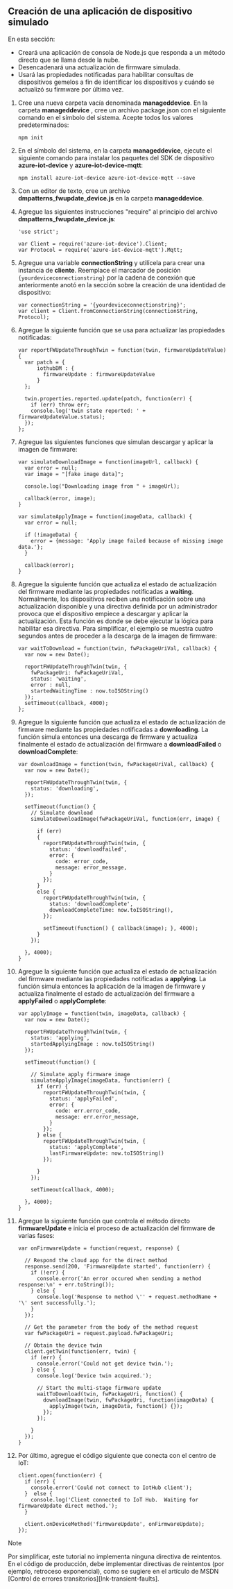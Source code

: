## <a name="create-a-simulated-device-app"></a>Creación de una aplicación de dispositivo simulado
En esta sección:

* Creará una aplicación de consola de Node.js que responda a un método directo que se llama desde la nube.
* Desencadenará una actualización de firmware simulada.
* Usará las propiedades notificadas para habilitar consultas de dispositivos gemelos a fin de identificar los dispositivos y cuándo se actualizó su firmware por última vez.

1. Cree una nueva carpeta vacía denominada **manageddevice**.  En la carpeta **manageddevice** , cree un archivo package.json con el siguiente comando en el símbolo del sistema. Acepte todos los valores predeterminados:
   
    ```
    npm init
    ```
2. En el símbolo del sistema, en la carpeta **manageddevice**, ejecute el siguiente comando para instalar los paquetes del SDK de dispositivo **azure-iot-device** y **azure-iot-device-mqtt**:
   
    ```
    npm install azure-iot-device azure-iot-device-mqtt --save
    ```
3. Con un editor de texto, cree un archivo **dmpatterns_fwupdate_device.js** en la carpeta **manageddevice**.

4. Agregue las siguientes instrucciones "require" al principio del archivo **dmpatterns_fwupdate_device.js**:
   
    ```
    'use strict';
   
    var Client = require('azure-iot-device').Client;
    var Protocol = require('azure-iot-device-mqtt').Mqtt;
    ```
5. Agregue una variable **connectionString** y utilícela para crear una instancia de **cliente**. Reemplace el marcador de posición `{yourdeviceconnectionstring}` por la cadena de conexión que anteriormente anotó en la sección sobre la creación de una identidad de dispositivo:
   
    ```
    var connectionString = '{yourdeviceconnectionstring}';
    var client = Client.fromConnectionString(connectionString, Protocol);
    ```
6. Agregue la siguiente función que se usa para actualizar las propiedades notificadas:
   
    ```
    var reportFWUpdateThroughTwin = function(twin, firmwareUpdateValue) {
      var patch = {
          iothubDM : {
            firmwareUpdate : firmwareUpdateValue
          }
      };
   
      twin.properties.reported.update(patch, function(err) {
        if (err) throw err;
        console.log('twin state reported: ' + firmwareUpdateValue.status);
      });
    };
    ```
7. Agregue las siguientes funciones que simulan descargar y aplicar la imagen de firmware:
   
    ```
    var simulateDownloadImage = function(imageUrl, callback) {
      var error = null;
      var image = "[fake image data]";
   
      console.log("Downloading image from " + imageUrl);
   
      callback(error, image);
    }
   
    var simulateApplyImage = function(imageData, callback) {
      var error = null;
   
      if (!imageData) {
        error = {message: 'Apply image failed because of missing image data.'};
      }
   
      callback(error);
    }
    ```
8. Agregue la siguiente función que actualiza el estado de actualización del firmware mediante las propiedades notificadas a **waiting**. Normalmente, los dispositivos reciben una notificación sobre una actualización disponible y una directiva definida por un administrador provoca que el dispositivo empiece a descargar y aplicar la actualización. Esta función es donde se debe ejecutar la lógica para habilitar esa directiva. Para simplificar, el ejemplo se muestra cuatro segundos antes de proceder a la descarga de la imagen de firmware:
   
    ```
    var waitToDownload = function(twin, fwPackageUriVal, callback) {
      var now = new Date();
   
      reportFWUpdateThroughTwin(twin, {
        fwPackageUri: fwPackageUriVal,
        status: 'waiting',
        error : null,
        startedWaitingTime : now.toISOString()
      });
      setTimeout(callback, 4000);
    };
    ```
9. Agregue la siguiente función que actualiza el estado de actualización de firmware mediante las propiedades notificadas a **downloading**. La función simula entonces una descarga de firmware y actualiza finalmente el estado de actualización del firmware a **downloadFailed** o **downloadComplete**:
   
    ```
    var downloadImage = function(twin, fwPackageUriVal, callback) {
      var now = new Date();   
   
      reportFWUpdateThroughTwin(twin, {
        status: 'downloading',
      });
   
      setTimeout(function() {
        // Simulate download
        simulateDownloadImage(fwPackageUriVal, function(err, image) {
   
          if (err)
          {
            reportFWUpdateThroughTwin(twin, {
              status: 'downloadfailed',
              error: {
                code: error_code,
                message: error_message,
              }
            });
          }
          else {        
            reportFWUpdateThroughTwin(twin, {
              status: 'downloadComplete',
              downloadCompleteTime: now.toISOString(),
            });
   
            setTimeout(function() { callback(image); }, 4000);   
          }
        });
   
      }, 4000);
    }
    ```
10. Agregue la siguiente función que actualiza el estado de actualización del firmware mediante las propiedades notificadas a **applying**. La función simula entonces la aplicación de la imagen de firmware y actualiza finalmente el estado de actualización del firmware a **applyFailed** o **applyComplete**:
    
    ```
    var applyImage = function(twin, imageData, callback) {
      var now = new Date();   
    
      reportFWUpdateThroughTwin(twin, {
        status: 'applying',
        startedApplyingImage : now.toISOString()
      });
    
      setTimeout(function() {
    
        // Simulate apply firmware image
        simulateApplyImage(imageData, function(err) {
          if (err) {
            reportFWUpdateThroughTwin(twin, {
              status: 'applyFailed',
              error: {
                code: err.error_code,
                message: err.error_message,
              }
            });
          } else { 
            reportFWUpdateThroughTwin(twin, {
              status: 'applyComplete',
              lastFirmwareUpdate: now.toISOString()
            });    
    
          }
        });
    
        setTimeout(callback, 4000);
    
      }, 4000);
    }
    ```
11. Agregue la siguiente función que controla el método directo **firmwareUpdate** e inicia el proceso de actualización del firmware de varias fases:
    
    ```
    var onFirmwareUpdate = function(request, response) {
    
      // Respond the cloud app for the direct method
      response.send(200, 'FirmwareUpdate started', function(err) {
        if (!err) {
          console.error('An error occured when sending a method response:\n' + err.toString());
        } else {
          console.log('Response to method \'' + request.methodName + '\' sent successfully.');
        }
      });
    
      // Get the parameter from the body of the method request
      var fwPackageUri = request.payload.fwPackageUri;
    
      // Obtain the device twin
      client.getTwin(function(err, twin) {
        if (err) {
          console.error('Could not get device twin.');
        } else {
          console.log('Device twin acquired.');
    
          // Start the multi-stage firmware update
          waitToDownload(twin, fwPackageUri, function() {
            downloadImage(twin, fwPackageUri, function(imageData) {
              applyImage(twin, imageData, function() {});    
            });  
          });
    
        }
      });
    }
    ```
12. Por último, agregue el código siguiente que conecta con el centro de IoT:
    
    ```
    client.open(function(err) {
      if (err) {
        console.error('Could not connect to IotHub client');
      }  else {
        console.log('Client connected to IoT Hub.  Waiting for firmwareUpdate direct method.');
      }
    
      client.onDeviceMethod('firmwareUpdate', onFirmwareUpdate);
    });
    ```

> [!NOTE]
> Por simplificar, este tutorial no implementa ninguna directiva de reintentos. En el código de producción, debe implementar directivas de reintentos (por ejemplo, retroceso exponencial), como se sugiere en el artículo de MSDN [Control de errores transitorios][lnk-transient-faults].
> 
> 